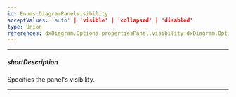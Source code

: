 ```yaml
---
id: Enums.DiagramPanelVisibility
acceptValues: 'auto' | 'visible' | 'collapsed' | 'disabled'
type: Union
references: dxDiagram.Options.propertiesPanel.visibility|dxDiagram.Options.toolbox.visibility
---
```

---
##### shortDescription
Specifies the panel's visibility.

---
